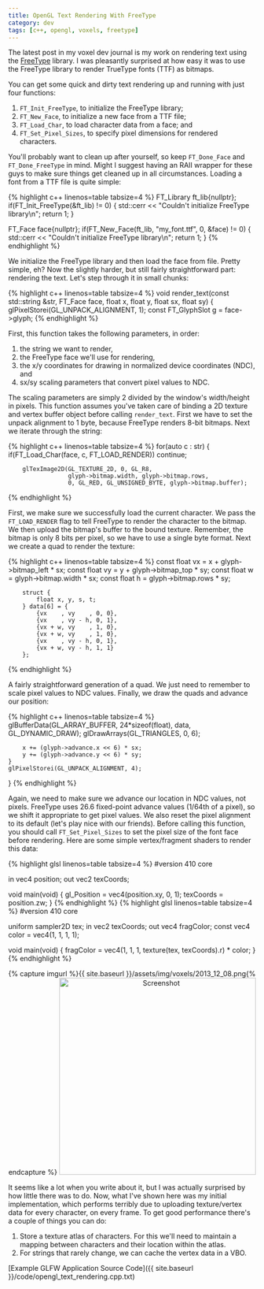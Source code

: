 ```yaml
---
title: OpenGL Text Rendering With FreeType
category: dev
tags: [c++, opengl, voxels, freetype]
---
```

The latest post in my voxel dev journal is my work on rendering text using the
[FreeType](//www.freetype.org) library. I was pleasantly surprised at how easy
it was to use the FreeType library to render TrueType fonts (TTF) as bitmaps.


You can get some quick and dirty text rendering up and running with just four
functions:

 1. `FT_Init_FreeType`, to initialize the FreeType library;
 2. `FT_New_Face`, to initialize a new face from a TTF file;
 3. `FT_Load_Char`, to load character data from a face; and
 4. `FT_Set_Pixel_Sizes`, to specify pixel dimensions for rendered characters.

You'll probably want to clean up after yourself, so keep `FT_Done_Face` and
`FT_Done_FreeType` in mind. Might I suggest having an RAII wrapper for these
guys to make sure things get cleaned up in all circumstances. Loading a font
from a TTF file is quite simple:

{% highlight c++ linenos=table tabsize=4 %}
FT_Library ft_lib{nullptr};
if(FT_Init_FreeType(&ft_lib) != 0) {
	std::cerr << "Couldn't initialize FreeType library\n";
	return 1;
}

FT_Face face{nullptr};
if(FT_New_Face(ft_lib, "my_font.ttf", 0, &face) != 0) {
	std::cerr << "Couldn't initialize FreeType library\n";
	return 1;
}
{% endhighlight %}

We initialize the FreeType library and then load the face from file. Pretty
simple, eh? Now the slightly harder, but still fairly straightforward part:
rendering the text. Let's step through it in small chunks:

{% highlight c++ linenos=table tabsize=4 %}
void render_text(const std::string &str, FT_Face face, float x, float y, float sx, float sy) {
    glPixelStorei(GL_UNPACK_ALIGNMENT, 1);
	const FT_GlyphSlot g = face->glyph;
{% endhighlight %}

First, this function takes the following parameters, in order:

  1. the string we want to render,
  2. the FreeType face we'll use for rendering,
  3. the x/y coordinates for drawing in normalized device coordinates (NDC), and
  4. sx/sy scaling parameters that convert pixel values to NDC.

The scaling parameters are simply 2 divided by the window's width/height in
pixels. This function assumes you've taken care of binding a 2D texture and
vertex buffer object before calling `render_text`. First we have to set the
unpack alignment to 1 byte, because FreeType renders 8-bit bitmaps. Next we
iterate through the string:

{% highlight c++ linenos=table tabsize=4 %}
	for(auto c : str) {
		if(FT_Load_Char(face, c, FT_LOAD_RENDER))
			continue;

        glTexImage2D(GL_TEXTURE_2D, 0, GL_R8,
		             glyph->bitmap.width, glyph->bitmap.rows,
                     0, GL_RED, GL_UNSIGNED_BYTE, glyph->bitmap.buffer);
{% endhighlight %}

First, we make sure we successfully load the current character. We pass the
`FT_LOAD_RENDER` flag to tell FreeType to render the character to the bitmap.
We then upload the bitmap's buffer to the bound texture. Remember, the bitmap
is only 8 bits per pixel, so we have to use a single byte format. Next we
create a quad to render the texture:

{% highlight c++ linenos=table tabsize=4 %}
		const float vx = x + glyph->bitmap_left * sx;
		const float vy = y + glyph->bitmap_top * sy;
		const float w = glyph->bitmap.width * sx;
		const float h = glyph->bitmap.rows * sy;

		struct {
			float x, y, s, t;
		} data[6] = {
			{vx    , vy    , 0, 0},
			{vx    , vy - h, 0, 1},
			{vx + w, vy    , 1, 0},
			{vx + w, vy    , 1, 0},
			{vx    , vy - h, 0, 1},
			{vx + w, vy - h, 1, 1}
		};
{% endhighlight %}

A fairly straightforward generation of a quad. We just need to remember to
scale pixel values to NDC values. Finally, we draw the quads and advance our
position:

{% highlight c++ linenos=table tabsize=4 %}
		glBufferData(GL_ARRAY_BUFFER, 24*sizeof(float), data, GL_DYNAMIC_DRAW);
		glDrawArrays(GL_TRIANGLES, 0, 6);

		x += (glyph->advance.x << 6) * sx;
		y += (glyph->advance.y << 6) * sy;
    }
	glPixelStorei(GL_UNPACK_ALIGNMENT, 4);
}
{% endhighlight %}

Again, we need to make sure we advance our location in NDC values, not pixels.
FreeType uses 26.6 fixed-point advance values (1/64th of a pixel), so we shift
it appropriate to get pixel values. We also reset the pixel alignment to its
default (let's play nice with our friends). Before calling this function, you
should call `FT_Set_Pixel_Sizes` to set the pixel size of the font face before
rendering. Here are some simple vertex/fragment shaders to render this data:

{% highlight glsl linenos=table tabsize=4 %}
#version 410 core

in vec4 position;
out vec2 texCoords;

void main(void) {
	gl_Position = vec4(position.xy, 0, 1);
	texCoords = position.zw;
}
{% endhighlight %}
{% highlight glsl linenos=table tabsize=4 %}
#version 410 core

uniform sampler2D tex;
in vec2 texCoords;
out vec4 fragColor;
const vec4 color = vec4(1, 1, 1, 1);

void main(void) {
	fragColor = vec4(1, 1, 1, texture(tex, texCoords).r) * color;
}
{% endhighlight %}

<p style="text-align: center;">
	{% capture imgurl %}{{ site.baseurl }}/assets/img/voxels/2013_12_08.png{% endcapture %}
	<a href="{{ imgurl }}">
		<img src="{{ imgurl }}" alt="Screenshot" width="400"/>
	</a>
</p>

It seems like a lot when you write about it, but I was actually surprised by
how little there was to do. Now, what I've shown here was my initial
implementation, which performs terribly due to uploading texture/vertex data
for every character, on every frame. To get good performance there's a couple
of things you can do:

  1. Store a texture atlas of characters. For this we'll need to maintain
     a mapping between characters and their location within the atlas.
  2. For strings that rarely change, we can cache the vertex data in a VBO.

[Example GLFW Application Source Code]({{ site.baseurl }}/code/opengl_text_rendering.cpp.txt)

